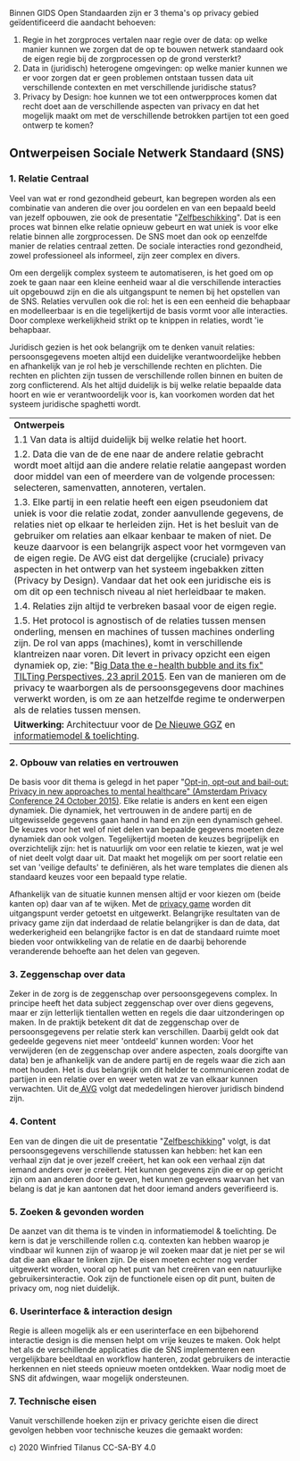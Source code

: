 Binnen GIDS Open Standaarden zijn er 3 thema's op privacy gebied geïdentificeerd die aandacht behoeven: 

1. Regie in het zorgproces vertalen naar regie over de data: op welke manier kunnen we zorgen dat de op te bouwen netwerk standaard ook de eigen regie bij de zorgprocessen op de grond versterkt?
2. Data in (juridisch) heterogene omgevingen: op welke manier kunnen we er voor zorgen dat er geen problemen ontstaan tussen data uit verschillende contexten en met verschillende juridische status? 
3. Privacy by Design: hoe kunnen we tot een ontwerpproces komen dat recht doet aan de verschillende aspecten van privacy en dat het mogelijk maakt om met de verschillende betrokken partijen tot een goed ontwerp te komen? 

## Ontwerpeisen Sociale Netwerk Standaard (SNS) 

### 1. Relatie Centraal 
Veel van wat er rond gezondheid gebeurt, kan begrepen worden als een combinatie van anderen die over jou oordelen en van een bepaald beeld van jezelf opbouwen, zie ook de presentatie "[Zelfbeschikking](https://drive.google.com/file/d/1mjQoOU9swQIu_hg4XtUlobUHCq_raEUJ/view?usp=sharing)". Dat is een proces wat binnen elke relatie opnieuw gebeurt en wat uniek is voor elke relatie binnen alle zorgprocessen. De SNS moet dan ook op eenzelfde manier de relaties centraal zetten. De sociale interacties rond gezondheid, zowel professioneel als informeel, zijn zeer complex en divers. 

Om een dergelijk complex systeem te automatiseren, is het goed om op zoek te gaan naar een kleine eenheid waar al die verschillende interacties uit opgebouwd zijn en die als uitgangspunt te nemen bij het opstellen van de SNS. Relaties vervullen ook die rol: het is een een eenheid die behapbaar en modelleerbaar is en die tegelijkertijd de basis vormt voor alle interacties. Door complexe werkelijkheid strikt op te knippen in relaties, wordt 'ie behapbaar. 

Juridisch gezien is het ook belangrijk om te denken vanuit relaties: persoonsgegevens moeten altijd een duidelijke verantwoordelijke hebben en afhankelijk van je rol heb je verschillende rechten en plichten. Die rechten en plichten zijn tussen de verschillende rollen binnen en buiten de zorg conflicterend. Als het altijd duidelijk is bij welke relatie bepaalde data hoort en wie er verantwoordelijk voor is, kan voorkomen worden dat het systeem juridische spaghetti wordt.


<table>
  <tr>
   <td><strong>Ontwerpeis</strong>
   </td>
  </tr>
  <tr>
   <td>1.1 Van data is altijd duidelijk bij welke relatie het hoort.
   </td>
  </tr>
  <tr>
   <td>1.2. Data die van de de ene naar de andere relatie gebracht wordt moet altijd aan die andere relatie relatie aangepast worden door middel van een of meerdere van de volgende processen: selecteren, samenvatten, annoteren, vertalen.
   </td>
  </tr>
  <tr>
   <td>1.3. Elke partij in een relatie heeft een eigen pseudoniem dat uniek is voor die relatie zodat, zonder aanvullende gegevens, de relaties niet op elkaar te herleiden zijn. Het is het besluit van de gebruiker om relaties aan elkaar kenbaar te maken of niet. De keuze daarvoor is een belangrijk aspect voor het vormgeven van de eigen regie. De AVG eist dat dergelijke (cruciale) privacy aspecten in het ontwerp van het systeem ingebakken zitten (Privacy by Design). Vandaar dat het ook een juridische eis is om dit op een technisch niveau al niet herleidbaar te maken.
   </td>
  </tr>
  <tr>
   <td>1.4. Relaties zijn altijd te verbreken basaal voor de eigen regie.
   </td>
  </tr>
  <tr>
   <td>1.5. Het protocol is agnostisch of de relaties tussen mensen onderling, mensen en machines of tussen machines onderling zijn. De rol van apps (machines), komt in verschillende klantreizen naar voren. Dit levert in privacy opzicht een eigen dynamiek op, zie: "<a href="https://drive.google.com/file/d/1Q5iR98C4YoyQulDPBS5m_8gOVR3Z152_/view?usp=sharing">Big Data the e-health bubble and its fix" TILTing Perspectives, 23 april 2015</a>. Een van de manieren om de privacy te waarborgen als de persoonsgegevens door machines verwerkt worden, is om ze aan hetzelfde regime te onderwerpen als de relaties tussen mensen.
   </td>
  </tr>
  <tr>
   <td><strong>Uitwerking: </strong>Architectuur voor de <a href="https://drive.google.com/file/d/1yOG20v8FaCiUProXRX6owja7pIzJ9mCY/view?usp=sharing">De Nieuwe GGZ</a> en <a href="https://drive.google.com/file/d/1aXiXJRO77qoqVkE-1PoDjt_roMrvIz9y/view?usp=sharing">informatiemodel & toelichting</a>.
   </td>
  </tr>
</table>


### 2. Opbouw van relaties en vertrouwen 
De basis voor dit thema is gelegd in het paper "[Opt-in, opt-out and bail-out: Privacy in new approaches to mental healthcare" (Amsterdam Privacy Conference 24 October 2015)](https://drive.google.com/file/d/18HfAjZsjKb-NJQuZU5vj99BYGWxrJBIW/view?usp=sharing). Elke relatie is anders en kent een eigen dynamiek. Die dynamiek, het vertrouwen in de andere partij en de uitgewisselde gegevens gaan hand in hand en zijn een dynamisch geheel. De keuzes voor het wel of niet delen van bepaalde gegevens moeten deze dynamiek dan ook volgen. Tegelijkertijd moeten de keuzes begrijpelijk en overzichtelijk zijn: het is natuurlijk om voor een relatie te kiezen, wat je wel of niet deelt volgt daar uit. Dat maakt het mogelijk om per soort relatie een set van 'veilige defaults' te definiëren, als het ware templates die dienen als standaard keuzes voor een bepaald type relatie. 

Afhankelijk van de situatie kunnen mensen altijd er voor kiezen om (beide kanten op) daar van af te wijken. Met de [privacy game](https://drive.google.com/drive/folders/1pBVrrvQ9LemrWQhU26FWHJ8EwD3oqk3m?usp=sharing) worden dit uitgangspunt verder getoetst en uitgewerkt. Belangrijke resultaten van de privacy game zijn dat inderdaad de relatie belangrijker is dan de data, dat wederkerigheid een belangrijke factor is en dat de standaard ruimte moet bieden voor ontwikkeling van de relatie en de daarbij behorende veranderende behoefte aan het delen van gegeven. 


### 3. Zeggenschap over data 
Zeker in de zorg is de zeggenschap over persoonsgegevens complex. In principe heeft het data subject zeggenschap over over diens gegevens, maar er zijn letterlijk tientallen wetten en regels die daar uitzonderingen op maken. In de praktijk betekent dit dat de zeggenschap over de persoonsgegevens per relatie sterk kan verschillen. Daarbij geldt ook dat gedeelde gegevens niet meer 'ontdeeld' kunnen worden: Voor het verwijderen (en de zeggenschap over andere aspecten, zoals doorgifte van data) ben je afhankelijk van de andere partij en de regels waar die zich aan moet houden. Het is dus belangrijk om dit helder te communiceren zodat de partijen in een relatie over en weer weten wat ze van elkaar kunnen verwachten. Uit de[ AVG](https://autoriteitpersoonsgegevens.nl/nl/onderwerpen/avg-europese-privacywetgeving) volgt dat mededelingen hierover juridisch bindend zijn.


### 4. Content 
Een van de dingen die uit de presentatie "[Zelfbeschikking](https://drive.google.com/file/d/1mjQoOU9swQIu_hg4XtUlobUHCq_raEUJ/view?usp=sharing)" volgt, is dat persoonsgegevens verschillende statussen kan hebben: het kan een verhaal zijn dat je over jezelf creëert, het kan ook een verhaal zijn dat iemand anders over je creëert. Het kunnen gegevens zijn die er op gericht zijn om aan anderen door te geven, het kunnen gegevens waarvan het van belang is dat je kan aantonen dat het door iemand anders geverifieerd is.


### 5. Zoeken & gevonden worden 
De aanzet van dit thema is te vinden in informatiemodel & toelichting. De kern is dat je verschillende rollen c.q. contexten kan hebben waarop je vindbaar wil kunnen zijn of waarop je wil zoeken maar dat je niet per se wil dat die aan elkaar te linken zijn. De eisen moeten echter nog verder uitgewerkt worden, vooral op het punt van het creëren van een natuurlijke gebruikersinteractie. Ook zijn de functionele eisen op dit punt, buiten de privacy om, nog niet duidelijk. 


### 6. Userinterface & interaction design 
Regie is alleen mogelijk als er een userinterface en een bijbehorend interactie design is die mensen helpt om vrije keuzes te maken. Ook helpt het als de verschillende applicaties die de SNS implementeren een vergelijkbare beeldtaal en workflow hanteren, zodat gebruikers de interactie herkennen en niet steeds opnieuw moeten ontdekken. Waar nodig moet de SNS dit afdwingen, waar mogelijk ondersteunen.


### 7. Technische eisen 
Vanuit verschillende hoeken zijn er privacy gerichte eisen die direct gevolgen hebben voor technische keuzes die gemaakt worden:

c) 2020 Winfried Tilanus CC-SA-BY 4.0

